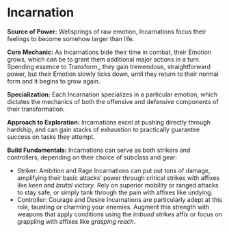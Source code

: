 # Incarnation
**Source of Power:** Wellsprings of raw emotion, Incarnations focus their feelings to become somehow larger than life.

**Core Mechanic:** As Incarnations bide their time in combat, their Emotion grows, which can be to grant them additional major actions in a turn. Spending essence to Transform,, they gain tremendous, straightforward power, but their Emotion slowly ticks down, until they return to their normal form and it begins to grow again.

**Specialization:** Each Incarnation specializes in a particular emotion, which dictates the mechanics of both the offensive and defensive components of their transformation.

**Approach to Exploration:** Incarnations excel at pushing directly through hardship, and can gain stacks of exhaustion to practically guarantee success on tasks they attempt.

**Build Fundamentals:** Incarnations can serve as both strikers and controllers, depending on their choice of subclass and gear:

* Striker: Ambition and Rage Incarnations can put out tons of damage, amplifying their basic attacks’ power through critical strikes with affixes like *keen* and *brutal victory*. Rely on superior mobility or ranged attacks to stay safe, or simply tank through the pain with affixes like undying.
* Controller: Courage and Desire Incarnations are particularly adept at this role, taunting or charming your enemies. Augment this strength with weapons that apply conditions using the *imbued strikes* affix or focus on grappling with affixes like *grasping reach*.
